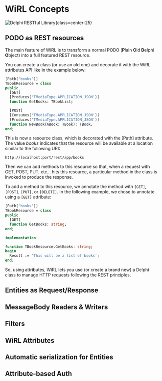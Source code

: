 # WiRL Concepts

![Delphi RESTful Library](/logo.png){class=center-25}

## PODO as REST resources

The main feature of WiRL is to transform a normal PODO (**P**lain **O**ld **D**elphi **O**bject) into a full featured REST resource.

You can create a class (or use an old one) and decorate it with the WiRL attributes API like in the example below:

```pascal
[Path('books')]
TBookResource = class
public
  [GET]
  [Produces('TMediaType.APPLICATION_JSON')]
  function GetBooks: TBookList;

  [POST]
  [Consumes('TMediaType.APPLICATION_JSON')]
  [Produces('TMediaType.APPLICATION_JSON')]
  function NewBook(ABook: TBook): TBook;
end;
```

This is now a resource class, which is decorated with the [Path] attribute. The value *books* indicates that the resource will be available at a location similar to the following URI:

```http
http://localhost:port/rest/app/books
```

Then we can add methods to this resource so that, when a request with GET, POST, PUT, etc... hits this resource, a particular method in the class is invoked to produce the response.

To add a method to this resource, we annotate the method with `[GET]`, `[POST]`, `[PUT]`, or `[DELETE]`. In the following example, we chose to annotate using a `[GET]` attribute:


```pascal
[Path('books')]
TBookResource = class
public
  [GET]
  function GetBooks: string;
end;

implementation

function TBookResource.GetBooks: string;
begin
  Result := 'This will be a list of books';
end;

```

So, using attributes, WiRL lets you use (or create a brand new) a Delphi class to manage HTTP requests following the REST principles.

## Entities as Request/Response

## MessageBody Readers & Writers

## Filters

## WiRL Attributes

## Automatic serialization for Entities

## Attribute-based Auth

